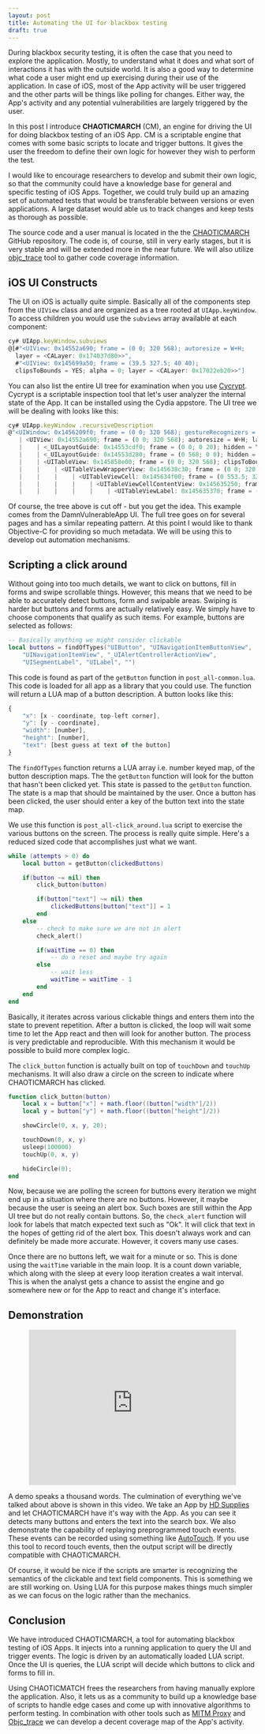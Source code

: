 ```yaml
---
layout: post
title: Automating the UI for blackbox testing
draft: true
---
```


During blackbox security testing, it is often the case that you need to explore the application. Mostly, to understand what it does and what sort of interactions it has with the outside world. It is also a good way to determine what code a user might end up exercising during their use of the application. In case of iOS, most of the App activity will be user triggered and the other parts will be things like polling for changes. Either way, the App's activity and any potential vulnerabilities are largely triggered by the user.

In this post I introduce __CHAOTICMARCH__ (CM), an engine for driving the UI for doing blackbox testing of an iOS App. CM is a scriptable engine that comes with some basic scripts to locate and trigger buttons. It gives the user the freedom to define their own logic for however they wish to perform the test.

I would like to encourage researchers to develop and submit their own logic, so that the community could have a knowledge base for general and specific testing of iOS Apps. Together, we could truly build up an amazing set of automated tests that would be transferable between versions or even applications. A large dataset would able us to track changes and keep tests as thorough as possible.

The source code and a user manual is located in the the [CHAOTICMARCH](https://github.com/nologic/chaoticmarch) GitHub repository. The code is, of course, still in very early stages, but it is very stable and will be extended more in the near future. We will also utilize [objc_trace](https://github.com/nologic/objc_trace) tool to gather code coverage information.

## iOS UI Constructs

The UI on iOS is actually quite simple. Basically all of the components step from the `UIView` class and are organized as a tree rooted at `UIApp.keyWindow`. To access children you would use the `subviews` array available at each component:

```javascript
cy# UIApp.keyWindow.subviews
@[#"<UIView: 0x14552a690; frame = (0 0; 320 568); autoresize = W+H; 
  layer = <CALayer: 0x174037d80>>",
  #"<UIView: 0x145699a50; frame = (39.5 327.5; 40 40); 
  clipsToBounds = YES; alpha = 0; layer = <CALayer: 0x17022eb20>>"]
```

You can also list the entire UI tree for examination when you use [Cycrypt](http://www.cycript.org/). Cycrypt is a scriptable inspection tool that let's user analyzer the internal state of the App. It can be installed using the Cydia appstore. The UI tree we will be dealing with looks like this:

```javascript
cy# UIApp.keyWindow .recursiveDescription
@"<UIWindow: 0x1456209f0; frame = (0 0; 320 568); gestureRecognizers = <NSArray: 0x170053560>; layer = <UIWindowLayer: 0x170033de0>>
   | <UIView: 0x14552a690; frame = (0 0; 320 568); autoresize = W+H; layer = <CALayer: 0x174037d80>>
   |    | <_UILayoutGuide: 0x14553cdf0; frame = (0 0; 0 20); hidden = YES; layer = <CALayer: 0x17403fac0>>
   |    | <_UILayoutGuide: 0x14553d280; frame = (0 568; 0 0); hidden = YES; layer = <CALayer: 0x17422ac60>>
   |    | <UITableView: 0x145858e00; frame = (0 0; 320 568); clipsToBounds = YES; opaque = NO; autoresize = W+H; gestureRecognizers = <NSArray: 0x170241500>; layer = <CALayer: 0x17003df20>; contentOffset: {0, 0}; contentSize: {320, 867.5}>
   |    |    | <UITableViewWrapperView: 0x145638c30; frame = (0 0; 320 568); gestureRecognizers = <NSArray: 0x1702418c0>; layer = <CALayer: 0x17003fbe0>; contentOffset: {0, 0}; contentSize: {320, 568}>
   |    |    |    | <UITableViewCell: 0x145634f00; frame = (0 553.5; 320 44); text = 'Transport Layer Security'; autoresize = W; layer = <CALayer: 0x17003d6c0>>
   |    |    |    |    | <UITableViewCellContentView: 0x145635250; frame = (0 0; 286 44); opaque = NO; gestureRecognizers = <NSArray: 0x174249e10>; layer = <CALayer: 0x17003d660>>
   |    |    |    |    |    | <UITableViewLabel: 0x145635370; frame = (16 0; 269 44); text = 'Transport Layer Security'; clipsToBounds = YES; opaque = NO; layer = <_UILabelLayer: 0x170099e60>>
```

Of course, the tree above is cut off - but you get the idea. This example comes from the DamnVulnerableApp UI. The full tree goes on for several pages and has a similar repeating pattern. At this point I would like to thank Objective-C for providing so much metadata. We will be using this to develop out automation mechanisms.

## Scripting a click around
Without going into too much details, we want to click on buttons, fill in forms and swipe scrollable things. However, this means that we need to be able to accurately detect buttons, form and swipable areas. Swiping is harder but buttons and forms are actually relatively easy. We simply have to choose components that qualify as such items. For example, buttons are selected as follows:

```lua
-- Basically anything we might consider clickable
local buttons = findOfTypes("UIButton", "UINavigationItemButtonView", 
    "UINavigationItemView", "_UIAlertControllerActionView", 
    "UISegmentLabel", "UILabel", "")
```

This code is found as part of the `getButton` function in `post_all-common.lua`. This code is loaded for all app as a library that you could use. The function will return a LUA map of a button description. A button looks like this:

```javascript
{
	"x": [x - coordinate, top-left corner],
	"y": [y - coordinate],
	"width": [number],
	"height": [number],
	"text": [best guess at text of the button]
}
```

The `findOfTypes` function returns a LUA array i.e. number keyed map, of the button description maps. The the `getButton` function will look for the button that hasn't been clicked yet. This state is passed to the `getButton` function. The state is a map that should be maintained by the user. Once a button has been clicked, the user should enter a key of the button text into the state map.

We use this function is `post_all-click_around.lua` script to exercise the various buttons on the screen. The process is really quite simple. Here's a reduced sized code that accomplishes just what we want.

```lua
while (attempts > 0) do
	local button = getButton(clickedButtons)

	if(button ~= nil) then
		click_button(button)

		if(button["text"] ~= nil) then
			clickedButtons[button["text"]] = 1
		end
	else
		-- check to make sure we are not in alert
		check_alert()

		if(waitTime == 0) then
			-- do a reset and maybe try again
		else
			-- wait less
			waitTime = waitTime - 1
		end
	end
end
```

Basically, it iterates across various clickable things and enters them into the state to prevent repetition. After a button is clicked, the loop will wait some time to let the App react and then will look for another button. The process is very predictable and reproducible. With this mechanism it would be possible to build more complex logic.

The `click_button` function is actually built on top of `touchDown` and `touchUp` mechanisms. It will also draw a circle on the screen to indicate where CHAOTICMARCH has clicked.

```lua
function click_button(button)
    local x = button["x"] + math.floor((button["width"]/2))
    local y = button["y"] + math.floor((button["height"]/2))

    showCircle(0, x, y, 20);

    touchDown(0, x, y)
    usleep(100000)
    touchUp(0, x, y)

    hideCircle(0);
end
```

Now, because we are polling the screen for buttons every iteration we might end up in a situation where there are no buttons. However, it maybe because the user is seeing an alert box. Such boxes are still within the App UI tree but do not really contain buttons. So, the `check_alert` function will look for labels that match expected text such as "Ok". It will click that text in the hopes of getting rid of the alert box. This doesn't always work and can definitely be made more accurate. However, it covers many use cases.

Once there are no buttons left, we wait for a minute or so. This is done using the `waitTime` variable in the main loop. It is a count down variable, which along with the sleep at every loop iteration creates a wait interval. This is when the analyst gets a chance to assist the engine and go somewhere new or for the App to react and change it's interface.

## Demonstration

<center>
<iframe width="420" height="315" src="https://www.youtube.com/embed/Gtd9wOpFK8M" frameborder="0" allowfullscreen></iframe></center>

A demo speaks a thousand words. The culmination of everything we've talked about above is shown in this video. We take an App by [HD Supplies](https://itunes.apple.com/us/app/hd-supply-facilities-maintenance/id585691352) and let CHAOTICMARCH have it's way with the App. As you can see it detects many buttons and enters the text into the search box. We also demonstrate the capability of replaying preprogrammed touch events. These events can be recorded using something like [AutoTouch](https://autotouch.net). If you use this tool to record touch events, then the output script will be directly compatible with CHAOTICMARCH.

Of course, it would be nice if the scripts are smarter is recognizing the semantics of the clickable and text field components. This is something we are still working on. Using LUA for this purpose makes things much simpler as we can focus on the logic rather than the mechanics.

## Conclusion
We have introduced CHAOTICMARCH, a tool for automating blackbox testing of iOS Apps. It injects into a running application to query the UI and trigger events. The logic is driven by an automatically loaded LUA script. Once the UI is queries, the LUA script will decide which buttons to click and forms to fill in. 

Using CHAOTICMATCH frees the researchers from having manually explore the application. Also, it lets us as a community to build up a knowledge base of scripts to handle edge cases and come up with innovative algorithms to perform testing. In combination with other tools such as [MITM Proxy](https://mitmproxy.org/) and [Objc_trace](https://github.com/nologic/objc_trace) we can develop a decent coverage map of the App's activity.

